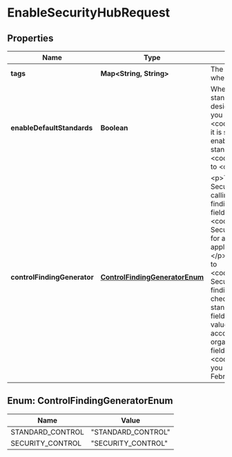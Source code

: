 

# EnableSecurityHubRequest


## Properties

| Name | Type | Description | Notes |
|------------ | ------------- | ------------- | -------------|
|**tags** | **Map&lt;String, String&gt;** | The tags to add to the hub resource when you enable Security Hub. |  [optional] |
|**enableDefaultStandards** | **Boolean** | Whether to enable the security standards that Security Hub has designated as automatically enabled. If you do not provide a value for &lt;code&gt;EnableDefaultStandards&lt;/code&gt;, it is set to &lt;code&gt;true&lt;/code&gt;. To not enable the automatically enabled standards, set &lt;code&gt;EnableDefaultStandards&lt;/code&gt; to &lt;code&gt;false&lt;/code&gt;. |  [optional] |
|**controlFindingGenerator** | [**ControlFindingGeneratorEnum**](#ControlFindingGeneratorEnum) | &lt;p&gt;This field, used when enabling Security Hub, specifies whether the calling account has consolidated control findings turned on. If the value for this field is set to &lt;code&gt;SECURITY_CONTROL&lt;/code&gt;, Security Hub generates a single finding for a control check even when the check applies to multiple enabled standards.&lt;/p&gt; &lt;p&gt;If the value for this field is set to &lt;code&gt;STANDARD_CONTROL&lt;/code&gt;, Security Hub generates separate findings for a control check when the check applies to multiple enabled standards.&lt;/p&gt; &lt;p&gt;The value for this field in a member account matches the value in the administrator account. For accounts that aren&#39;t part of an organization, the default value of this field is &lt;code&gt;SECURITY_CONTROL&lt;/code&gt; if you enabled Security Hub on or after February 23, 2023.&lt;/p&gt; |  [optional] |



## Enum: ControlFindingGeneratorEnum

| Name | Value |
|---- | -----|
| STANDARD_CONTROL | &quot;STANDARD_CONTROL&quot; |
| SECURITY_CONTROL | &quot;SECURITY_CONTROL&quot; |



